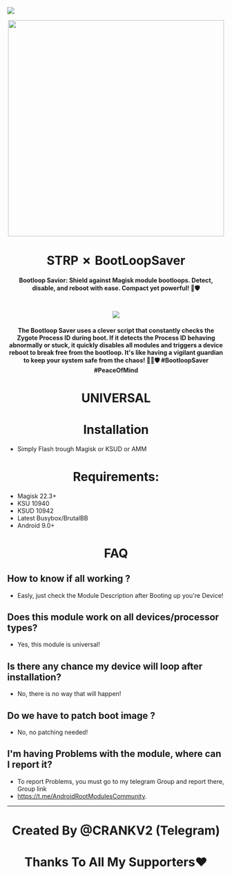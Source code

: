  
<img src="https://github-readme-stats.vercel.app/api?username=CRANKV2&&show_icons=true&title_color=ffffff&icon_color=bb2acf&text_color=daf7dc&bg_color=151515">

 <p align="center"><a href="https://t.me/AndroidRootModulesCommunity"><img src="https://i.imgur.com/8MD4ayX.jpg" width="500"></a></p>  
 <h1 align="center"><b> STRP ✗ BootLoopSaver </b></h1> 
 <h4 align="center">Bootloop Savior: Shield against Magisk module bootloops. Detect, disable, and reboot with ease. Compact yet powerful! 🚀🛡️</h4>

 <h1 align="center"><b><a href="https://t.me/AndroidRootModulesCommunity"><img src="https://img.shields.io/badge/Join-Telegram%20Channel-red.svg?logo=Telegram"></a></b></h1>

<h4 align="center">The Bootloop Saver uses a clever script that constantly checks the Zygote Process ID during boot. If it detects the Process ID behaving abnormally or stuck, it quickly disables all modules and triggers a device reboot to break free from the bootloop. It's like having a vigilant guardian to keep your system safe from the chaos! 🦸‍♂️🛡️ #BootloopSaver #PeaceOfMind</h4>

<h1 align="center"><b> UNIVERSAL </b></h1> 

# <h1 align="center"><b>Installation</b></h1>
- Simply Flash trough Magisk or KSUD or AMM

## <h1 align="center"><b>Requirements:</b></h1>
- Magisk 22.3+
- KSU 10940
- KSUD 10942
- Latest Busybox/BrutalBB
- Android 9.0+

# <h1 align="center"><b>FAQ</b></h1>

## How to know if all working ?
- Easly, just check the Module Description after Booting up you're Device!

## Does this module work on all devices/processor types? 
- Yes, this module is universal!

## Is there any chance my device will loop after installation? 
- No, there is no way that will happen!

## Do we have to patch boot image ?
- No, no patching needed!

## I'm having Problems with the module, where can I report it? 
- To report Problems, you must go to my telegram Group and report there, Group link 
- https://t.me/AndroidRootModulesCommunity.


-------

<h1 align="center"><b>Created By @CRANKV2 (Telegram)</b></h1>


## <h1 align="center"><b>Thanks To All My Supporters❤️</b></h1>

